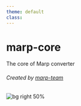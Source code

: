 ```yaml
---
theme: default
class:
---
```


# marp-core

The core of Marp converter

###### Created by [marp-team](https://github.com/marp-team/)

![bg right 50%](https://github.com/marp-team.png)

